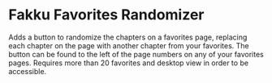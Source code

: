 # Fakku Favorites Randomizer
Adds a button to randomize the chapters on a favorites page, replacing each chapter on the page with another chapter from your favorites. The button can be found to the left of the page numbers on any of your favorites pages. Requires more than 20 favorites and desktop view in order to be accessible.
